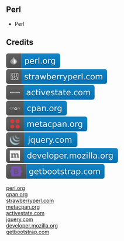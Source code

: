Perl
----

- Perl

Credits
-------
[![image](
Credits/perl.org.svg?raw=true)](https://perl.org/)  
[![image](
Credits/strawberryperl.com.svg?raw=true)](https://strawberryperl.com/)  
[![image](
Credits/activestate.com.svg?raw=true)](https://activestate.com/)  
[![image](
Credits/cpan.org.svg?raw=true)](https://cpan.org/)  
[![image](
Credits/metacpan.org.svg?raw=true)](https://metacpan.org)  
[![image](
Credits/jquery.com.svg?raw=true)](https://jquery.com/)  
[![image](
Credits/developer.mozilla.org.svg?raw=true)](https://developer.mozilla.org/)  
[![image](
Credits/getbootstrap.com.svg?raw=true)](https://getbootstrap.com/)



[perl.org](https://perl.org/)  
[cpan.org](https://cpan.org/)  
[strawberryperl.com](https://strawberryperl.com/)  
[metacpan.org](https://metacpan.org/)  
[activestate.com](https://activestate.com/)  
[jquery.com](https://jquery.com/)  
[developer.mozilla.org](https://developer.mozilla.org/)  
[getbootstrap.com](https://getbootstrap.com/)
